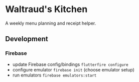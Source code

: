 # Waltraud's Kitchen

A weekly menu planning and receipt helper.


## Development

### Firebase
* update Firebase config/bindings `flutterfire configure`
* configure emulator `firebase init` (choose emulator setup)
* run emulators `firebase emulators:start`